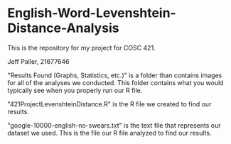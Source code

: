 # English-Word-Levenshtein-Distance-Analysis
This is the repository for my project for COSC 421. 

Jeff Paller, 21677646

"Results Found (Graphs, Statistics, etc.)" is a folder than contains images for all of the analyses we conducted. 
This folder contains what you would typically see when you properly run our R file. 

"421ProjectLevenshteinDistance.R" is the R file we created to find our results.

"google-10000-english-no-swears.txt" is the text file that represents our dataset we used. This is the file our R file analyzed 
to find our results. 
